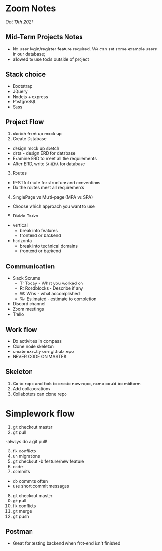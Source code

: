 # Zoom Notes
*Oct 19th 2021*
## Mid-Term Projects Notes
  * No user login/register feature required. We can set some example users in our database;
  * allowed to use tools outside of project
## Stack choice
  * Bootstrap
  * JQuery
  * Nodejs + express
  * PostgreSQL
  * Sass
## Project Flow
1. sketch front up mock up
2. Create Database
  * design mock up sketch
  * data - design ERD for database
  * Examine ERD to meet all the requirements
  * After ERD, write `SCHEMA` for database
3. Routes
  * RESTful route for structure and conventions
  * Do the routes meet all requirements
4. SinglePage vs Multi-page (MPA vs SPA)
  * Choose which approach you want to use
5. Divide Tasks
  * vertical
    * break into features
    * frontend or backend
  * horizontal
    * break into technical domains
    * frontend or backend
## Communication
  * Slack Scrums
    * T: Today - What you worked on
    * R: Roadblocks - Describe if any
    * W: Wins - what accomplished
    * %: Estimated - estimate to completion
  * Discord channel
  * Zoom meetings
  * Trello
## Work flow
  * Do activities in compass
  * Clone node skeleton
  * create exactly one github repo
  * NEVER CODE ON MASTER

## Skeleton
  1. Go to repo and fork to create new repo, name could be midterm
  2. Add collaborations
  3. Collaboters can clone repo

# Simplework flow

1. git checkout master
2. git pull

-always do a git pull!

3. fix conflicts
4. un migrations
5. git checkout -b feature/new feature
6. code
7. commits

- do commits often
- use short commit messages

8. git checkout master
9. git pull
10. fix conflicts
11. git merge
12. git push

## Postman
  * Great for testing backend when frot-end isn't finished


